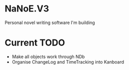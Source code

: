 # NaNoE.V3
Personal novel writing software I'm building

# Current TODO
- Make all objects work through NDb
- Organise ChangeLog and TimeTracking into Kanboard